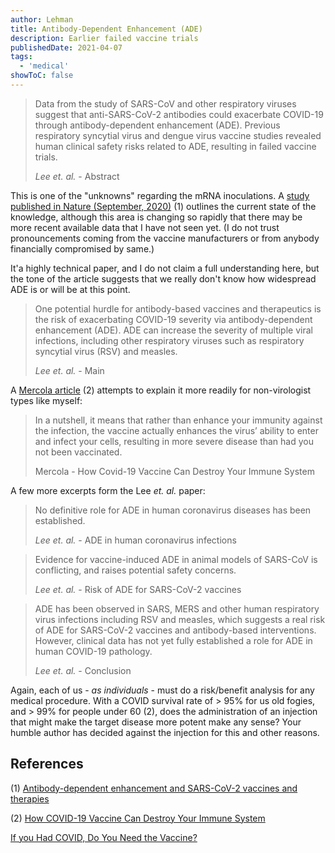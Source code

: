 ```yaml
---
author: Lehman
title: Antibody-Dependent Enhancement (ADE)
description: Earlier failed vaccine trials
publishedDate: 2021-04-07
tags:
  - 'medical'
showToC: false
---
```


> Data from the study of SARS-CoV and other respiratory viruses suggest that anti-SARS-CoV-2 antibodies could exacerbate COVID-19 through antibody-dependent enhancement (ADE). Previous respiratory syncytial virus and dengue virus vaccine studies revealed human clinical safety risks related to ADE, resulting in failed vaccine trials.
>
> _Lee et. al._ - Abstract

This is one of the "unknowns" regarding the mRNA inoculations. A [study published in Nature (September, 2020)](https://www.nature.com/articles/s41564-020-00789-5) (1) outlines the current state of the knowledge, although this area is changing so rapidly that there may be more recent available data that I have not seen yet. (I do not trust pronouncements coming from the vaccine manufacturers or from anybody financially compromised by same.)

It'a highly technical paper, and I do not claim a full understanding here, but the tone of the article suggests that we really don't know how widespread ADE is or will be at this point.

> One potential hurdle for antibody-based vaccines and therapeutics is the risk of exacerbating COVID-19 severity via antibody-dependent enhancement (ADE). ADE can increase the severity of multiple viral infections, including other respiratory viruses such as respiratory syncytial virus (RSV) and measles.
>
> _Lee et. al._ - Main

A [Mercola article](https://www.lewrockwell.com/2020/11/joseph-mercola/how-covid-19-vaccine-can-destroy-your-immune-system/) (2) attempts to explain it more readily for non-virologist types like myself:

> In a nutshell, it means that rather than enhance your immunity against the infection, the vaccine actually enhances the virus’ ability to enter and infect your cells, resulting in more severe disease than had you not been vaccinated.
>
> Mercola - How Covid-19 Vaccine Can Destroy Your Immune System

A few more excerpts form the Lee _et. al._ paper:

> No definitive role for ADE in human coronavirus diseases has been established.
>
> _Lee et. al._ - ADE in human coronavirus infections

> Evidence for vaccine-induced ADE in animal models of SARS-CoV is conflicting, and raises potential safety concerns.
>
> _Lee et. al._ - Risk of ADE for SARS-CoV-2 vaccines

> ADE has been observed in SARS, MERS and other human respiratory virus infections including RSV and measles, which suggests a real risk of ADE for SARS-CoV-2 vaccines and antibody-based interventions. However, clinical data has not yet fully established a role for ADE in human COVID-19 pathology.
>
> _Lee et. al._ - Conclusion

Again, each of us - _as individuals_ - must do a risk/benefit analysis for any medical procedure. With a COVID survival rate of > 95% for us old fogies, and > 99% for people under 60 (2), does the administration of an injection that might make the target disease more potent make any sense? Your humble author has decided against the injection for this and other reasons.

## References

(1) [Antibody-dependent enhancement and SARS-CoV-2 vaccines and therapies](https://www.nature.com/articles/s41564-020-00789-5)

(2) [How COVID-19 Vaccine Can Destroy Your Immune System](https://www.lewrockwell.com/2020/11/joseph-mercola/how-covid-19-vaccine-can-destroy-your-immune-system/)

[If you Had COVID, Do You Need the Vaccine?](https://www.aier.org/article/if-you-had-covid-do-you-need-the-vaccine/)
